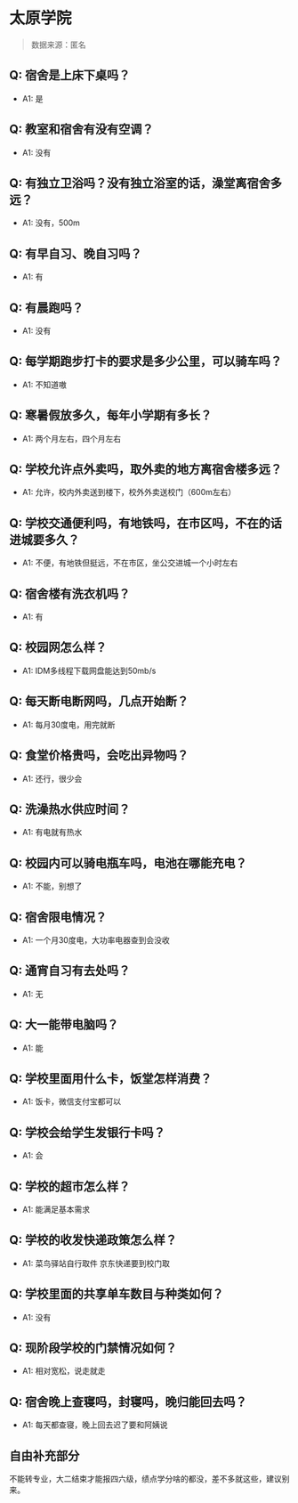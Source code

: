 # 太原学院

> 数据来源：匿名

## Q: 宿舍是上床下桌吗？

- A1: 是

## Q: 教室和宿舍有没有空调？

- A1: 没有

## Q: 有独立卫浴吗？没有独立浴室的话，澡堂离宿舍多远？

- A1: 没有，500m

## Q: 有早自习、晚自习吗？

- A1: 有

## Q: 有晨跑吗？

- A1: 没有

## Q: 每学期跑步打卡的要求是多少公里，可以骑车吗？

- A1: 不知道嗷

## Q: 寒暑假放多久，每年小学期有多长？

- A1: 两个月左右，四个月左右

## Q: 学校允许点外卖吗，取外卖的地方离宿舍楼多远？

- A1: 允许，校内外卖送到楼下，校外外卖送校门（600m左右）

## Q: 学校交通便利吗，有地铁吗，在市区吗，不在的话进城要多久？

- A1: 不便，有地铁但挺远，不在市区，坐公交进城一个小时左右

## Q: 宿舍楼有洗衣机吗？

- A1: 有

## Q: 校园网怎么样？

- A1: IDM多线程下载网盘能达到50mb/s

## Q: 每天断电断网吗，几点开始断？

- A1: 每月30度电，用完就断

## Q: 食堂价格贵吗，会吃出异物吗？

- A1: 还行，很少会

## Q: 洗澡热水供应时间？

- A1: 有电就有热水

## Q: 校园内可以骑电瓶车吗，电池在哪能充电？

- A1: 不能，别想了

## Q: 宿舍限电情况？

- A1: 一个月30度电，大功率电器查到会没收

## Q: 通宵自习有去处吗？

- A1: 无

## Q: 大一能带电脑吗？

- A1: 能

## Q: 学校里面用什么卡，饭堂怎样消费？

- A1: 饭卡，微信支付宝都可以

## Q: 学校会给学生发银行卡吗？

- A1: 会

## Q: 学校的超市怎么样？

- A1: 能满足基本需求

## Q: 学校的收发快递政策怎么样？

- A1: 菜鸟驿站自行取件 京东快递要到校门取

## Q: 学校里面的共享单车数目与种类如何？

- A1: 没有

## Q: 现阶段学校的门禁情况如何？

- A1: 相对宽松，说走就走

## Q: 宿舍晚上查寝吗，封寝吗，晚归能回去吗？

- A1: 每天都查寝，晚上回去迟了要和阿姨说

## 自由补充部分

不能转专业，大二结束才能报四六级，绩点学分啥的都没，差不多就这些，建议别来。